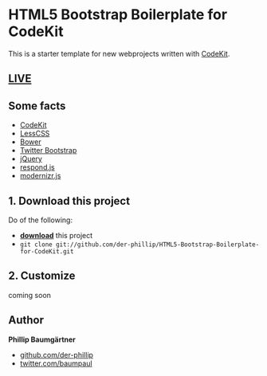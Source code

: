 # HTML5 Bootstrap Boilerplate for CodeKit

This is a starter template for new webprojects written with [CodeKit].

[LIVE]
------

## Some facts

* [CodeKit]
* [LessCSS]
* [Bower]
* [Twitter Bootstrap]
* [jQuery]
* [respond.js]
* [modernizr.js]

## 1. Download this project
Do of the following:

* **[download][download]** this project
* `git clone git://github.com/der-phillip/HTML5-Bootstrap-Boilerplate-for-CodeKit.git`

## 2. Customize

coming soon


## Author

**Phillip Baumgärtner**

+ [github.com/der-phillip](https://github.com/der-phillip)
+ [twitter.com/baumpaul](https://twitter.com/baumpaul)

[download]: git://github.com/der-phillip/HTML5-Bootstrap-Boilerplate-for-CodeKit.git "HTML5 Bootstrap Boilerplate for CodeKit"
[CodeKit]: https://incident57.com/codekit/ "CodeKit: THE Mac App For Web Developers - Incident 57"
[live]: http://dev.agentur-leben.de/HTML5-Bootstrap-Boilerplate-for-CodeKit/ "See it live"
[Twitter Bootstrap]:http://twitter.github.com/bootstrap/
[jQuery]:http://jquery.com
[LessCSS]:http://lesscss.org/
[Bower]:http://bower.io/
[respond.js]:https://github.com/scottjehl/Respond
[modernizr.js]:http://modernizr.com/